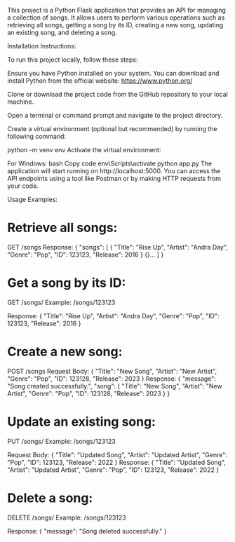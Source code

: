 This project is a Python Flask application that provides an API for managing a collection of songs. It allows users to perform various operations such as retrieving all songs, getting a song by its ID, creating a new song, updating an existing song, and deleting a song.

Installation Instructions:

To run this project locally, follow these steps:

Ensure you have Python installed on your system. You can download and install Python from the official website: https://www.python.org/

Clone or download the project code from the GitHub repository to your local machine.

Open a terminal or command prompt and navigate to the project directory.

Create a virtual environment (optional but recommended) by running the following command:

python -m venv env
Activate the virtual environment:

For Windows:
bash
Copy code
env\Scripts\activate
python app.py
The application will start running on http://localhost:5000. You can access the API endpoints using a tool like Postman or by making HTTP requests from your code.

Usage Examples:

# Retrieve all songs:
GET /songs
Response:
{
  "songs": [
    {
      "Title": "Rise Up",
      "Artist": "Andra Day",
      "Genre": "Pop",
      "ID": 123123,
      "Release": 2016
    }
    {}...
  ]
}

# Get a song by its ID:
GET /songs/<ID>
Example: /songs/123123

Response:
{
  "Title": "Rise Up",
  "Artist": "Andra Day",
  "Genre": "Pop",
  "ID": 123123,
  "Release": 2016
}
  
# Create a new song:
POST /songs
Request Body:
{
  "Title": "New Song",
  "Artist": "New Artist",
  "Genre": "Pop",
  "ID": 123128,
  "Release": 2023
}
Response:
{
  "message": "Song created successfully.",
  "song": {
    "Title": "New Song",
    "Artist": "New Artist",
    "Genre": "Pop",
    "ID": 123128,
    "Release": 2023
  }
}

# Update an existing song:
PUT /songs/<ID>
Example: /songs/123123

Request Body:
{
  "Title": "Updated Song",
  "Artist": "Updated Artist",
  "Genre": "Pop",
  "ID": 123123,
  "Release": 2022
}
Response:
{
  "Title": "Updated Song",
  "Artist": "Updated Artist",
  "Genre": "Pop",
  "ID": 123123,
  "Release": 2022
}
# Delete a song:
DELETE /songs/<ID>
Example: /songs/123123

Response:
{
  "message": "Song deleted successfully."
}
